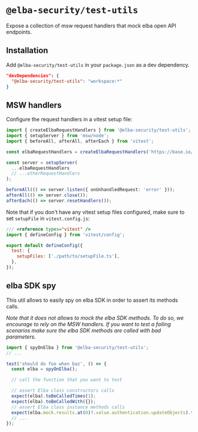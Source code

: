 # `@elba-security/test-utils`

Expose a collection of msw request handlers that mock elba open API endpoints.

## Installation

Add `@elba-security/test-utils` in your `package.json` as a dev dependency.

```json
"devDependencies": {
  "@elba-security/test-utils": "workspace:*"
}
```

## MSW handlers

Configure the request handlers in a vitest setup file:

```ts
import { createElbaRequestHandlers } from '@elba-security/test-utils';
import { setupServer } from 'msw/node';
import { beforeAll, afterAll, afterEach } from 'vitest';

const elbaRequestHandlers = createElbaRequestHandlers('https://base.io/url', 'api-key');

const server = setupServer(
  ...elbaRequestHandlers
  // ...otherRequestHandlers
);

beforeAll(() => server.listen({ onUnhandledRequest: 'error' }));
afterAll(() => server.close());
afterEach(() => server.resetHandlers());
```

Note that if you don't have any vitest setup files configured, make sure to set `setupFile` in `vitest.config.js`:

```js
/// <reference types="vitest" />
import { defineConfig } from 'vitest/config';

export default defineConfig({
  test: {
    setupFiles: ['./path/to/setupFile.ts'],
  },
});
```

## elba SDK spy

This util allows to easily spy on elba SDK in order to assert its methods calls.

_Note that it does not allows to mock the elba SDK methods. To do so, we encourage to rely on the MSW handlers. If you want to test a failing scenarios make sure the elba SDK methods are called with bad parameters._

```ts
import { spyOnElba } from '@elba-security/test-utils';
// ...

test('should do foo when baz', () => {
  const elba = spyOnElba();

  // call the function that you want to test

  // assert Elba class constructors calls
  expect(elba).toBeCalledTimes(1);
  expect(elba).toBeCalledWith({});
  // assert Elba class instance methods calls
  expect(elba.mock.results.at(0)?.value.authentication.updateObjects).toBeCalledTimes(1);
  // ...
});
```
